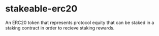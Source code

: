 # stakeable-erc20
An ERC20 token that represents protocol equity that can be staked in a staking contract in order to recieve staking rewards.
